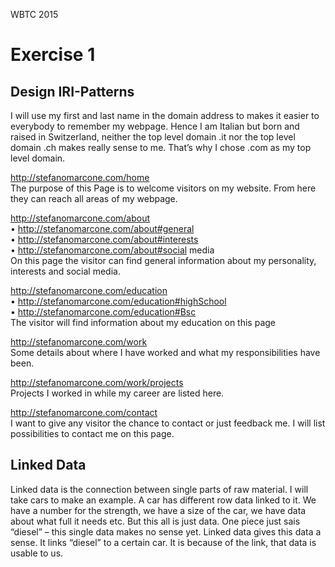 WBTC 2015

<h1> Exercise 1</h1>

<h2>Design IRI-Patterns</h2>
I will use my first and last name in the domain address to makes it easier to everybody to remember my webpage. 
Hence I am Italian but born and raised in Switzerland, neither the top level domain .it nor the top level domain .ch makes really sense to me. That’s why I chose .com as my top level domain.

http://stefanomarcone.com/home </br>
The purpose of this Page is to welcome visitors on my website. From here they can reach all areas of my webpage.

http://stefanomarcone.com/about </br>
•	http://stefanomarcone.com/about#general </br>
•	http://stefanomarcone.com/about#interests </br>
•	http://stefanomarcone.com/about#social media </br>
On this page the visitor can find general information about my personality, interests and social media. 

http://stefanomarcone.com/education </br>
•	http://stefanomarcone.com/education#highSchool </br>
•	http://stefanomarcone.com/education#Bsc </br>
The visitor will find information about my education on this page

http://stefanomarcone.com/work </br>
Some details about where I have worked and what my responsibilities have been. 

http://stefanomarcone.com/work/projects </br>
Projects I worked in while my career are listed here.

http://stefanomarcone.com/contact </br>
I want to give any visitor the chance to contact or just feedback me. I will list possibilities to contact me on this page.


<h2>Linked Data</h2>
Linked data is the connection between single parts of raw material. I will take cars to make an example.
A car has different row data linked to it. We have a number for the strength, we have a size of the car, we have data about what full it needs etc. But this all is just data. One piece just sais “diesel” – this single data makes no sense yet.
Linked data gives this data a sense. It links “diesel” to a certain car. It is because of the link, that data is usable to us. 
